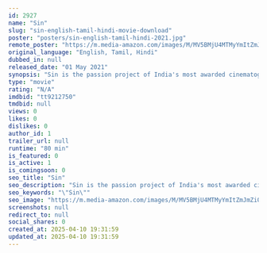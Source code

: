 ```yaml
---
id: 2927
name: "Sin"
slug: "sin-english-tamil-hindi-movie-download"
poster: "posters/sin-english-tamil-hindi-2021.jpg"
remote_poster: "https://m.media-amazon.com/images/M/MV5BMjU4MTMyYmItZmJmZi00M2RkLWJhZjUtOWY2NmFhZGZjZmMzXkEyXkFqcGdeQXVyNzk0NzM2NjE@._V1_SX300.jpg"
original_language: "English, Tamil, Hindi"
dubbed_in: null
released_date: "01 May 2021"
synopsis: "Sin is the passion project of India's most awarded cinematographer, Santosh Sivan, an ambitious almost entirely silent film told through the compelling power of his visuals, while still drawing on deep emotional dilemmas and etern..."
type: "movie"
rating: "N/A"
imdbid: "tt9212750"
tmdbid: null
views: 0
likes: 0
dislikes: 0
author_id: 1
trailer_url: null
runtime: "80 min"
is_featured: 0
is_active: 1
is_comingsoon: 0
seo_title: "Sin"
seo_description: "Sin is the passion project of India's most awarded cinematographer, Santosh Sivan, an ambitious almost entirely silent film told through the compelling power of his visuals, while still drawing on deep emotional dilemmas and etern..."
seo_keywords: "\"Sin\""
seo_image: "https://m.media-amazon.com/images/M/MV5BMjU4MTMyYmItZmJmZi00M2RkLWJhZjUtOWY2NmFhZGZjZmMzXkEyXkFqcGdeQXVyNzk0NzM2NjE@._V1_SX300.jpg"
screenshots: null
redirect_to: null
social_shares: 0
created_at: 2025-04-10 19:31:59
updated_at: 2025-04-10 19:31:59
---
```


